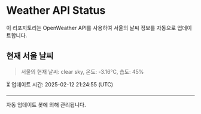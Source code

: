 
# Weather API Status

이 리포지토리는 OpenWeather API를 사용하여 서울의 날씨 정보를 자동으로 업데이트합니다.

## 현재 서울 날씨
> 서울의 현재 날씨: clear sky, 온도: -3.16°C, 습도: 45%

⏳ 업데이트 시간: 2025-02-12 21:24:55 (UTC)

---
자동 업데이트 봇에 의해 관리됩니다.
